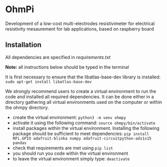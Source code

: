 # OhmPi

Development of a low-cost multi-electrodes resistivimeter  for electrical resistivity mesaurement for lab applications, based on raspberry board

## Installation

All dependencies are specified in *requirements.txt*

**Note:** all instructions below should be typed in the terminal

It is first necessary to ensure that the libatlas-base-dev library is installed:
`sudo apt-get install libatlas-base-dev`

We strongly recommend users to create a virtual environment to run the code and installed all required dependencies. It can be done either in a directory gathering all virtual environments used on the computer or within the ohmpy directory.
*  create the virtual environment:
   `python3 -m venv ohmpy`
*  activate it using the following command:
   `source ohmpy/bin/activate`
*  install packages within the virtual environment. Installing the following package should be sufficient to meet dependencies:
`pip install RPi.GPIO adafruit-blinka numpy adafruit-circuitpython-ads1x15 pandas`
*  check that requirements are met using `pip list`
*  you should run you code within the virtual environment
*  to leave the virtual environment simply type: `deactivate`